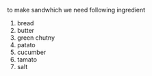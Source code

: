 to make sandwhich we need following ingredient 
1. bread
2. butter
3. green chutny 
4. patato
5. cucumber
6. tamato 
7. salt 